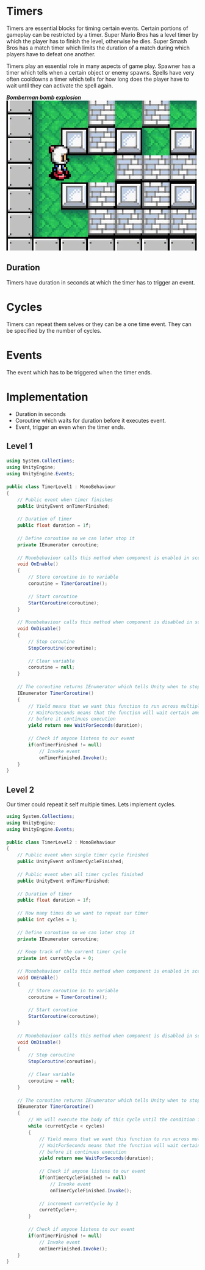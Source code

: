 # Timers
Timers are essential blocks for timing certain events. Certain portions of gameplay can be restricted by a timer. Super Mario Bros has a level timer by which the player has to finish the level, otherwise he dies. Super Smash Bros has a match timer which limits the duration of a match during which players have to defeat one another.

Timers play an essential role in many aspects of game play. Spawner has a timer which tells when a certain object or enemy spawns. Spells have very often cooldowns a timer which tells for how long does the player have to wait until they can activate the spell again.

***Bomberman bomb explosion***\
![portal](../../img/bomberman.webp)
## Duration
Timers have duration in seconds at which the timer has to trigger an event.

# Cycles
Timers can repeat them selves or they can be a one time event.
They can be specified by the number of cycles.

# Events
The event which has to be triggered when the timer ends.

# Implementation
- Duration in seconds
- Coroutine which waits for duration before it executes event.
- Event, trigger an even when the timer ends.

## Level 1

```csharp
using System.Collections;
using UnityEngine;
using UnityEngine.Events;

public class TimerLevel1 : MonoBehaviour
{
    // Public event when timer finishes
    public UnityEvent onTimerFinished;
    
    // Duration of timer
    public float duration = 1f;
    
    // Define coroutine so we can later stop it
    private IEnumerator coroutine;
    
    // Monobehaviour calls this method when component is enabled in scene
    void OnEnable()
    {
        // Store coroutine in to variable
        coroutine = TimerCoroutine();
        
        // Start coroutine
        StartCoroutine(coroutine);
    }

    // Monobehaviour calls this method when component is disabled in scene
    void OnDisable()
    {
        // Stop coroutine
        StopCoroutine(coroutine);
        
        // Clear variable
        coroutine = null;
    }

    // The coroutine returns IEnumerator which tells Unity when to stop
    IEnumerator TimerCoroutine()
    {
        // Yield means that we want this function to run across multiple frames
        // WaitForSeconds means that the function will wait certain amount of time
        // before it continues execution
        yield return new WaitForSeconds(duration);
        
        // Check if anyone listens to our event
        if(onTimerFinished != null)
            // Invoke event
            onTimerFinished.Invoke();
    }
}
```

## Level 2

Our timer could repeat it self multiple times. Lets implement cycles.

```csharp
using System.Collections;
using UnityEngine;
using UnityEngine.Events;

public class TimerLevel2 : MonoBehaviour
{
    // Public event when single timer cycle finished
    public UnityEvent onTimerCycleFinished;
    
    // Public event when all timer cycles finished
    public UnityEvent onTimerFinished;
    
    // Duration of timer
    public float duration = 1f;

    // How many times do we want to repeat our timer
    public int cycles = 1;
    
    // Define coroutine so we can later stop it
    private IEnumerator coroutine;

    // Keep track of the current timer cycle
    private int curretCycle = 0;
    
    // Monobehaviour calls this method when component is enabled in scene
    void OnEnable()
    {
        // Store coroutine in to variable
        coroutine = TimerCoroutine();
        
        // Start coroutine
        StartCoroutine(coroutine);
    }

    // Monobehaviour calls this method when component is disabled in scene
    void OnDisable()
    {
        // Stop coroutine
        StopCoroutine(coroutine);
        
        // Clear variable
        coroutine = null;
    }

    // The coroutine returns IEnumerator which tells Unity when to stop
    IEnumerator TimerCoroutine()
    {
        // We will execute the body of this cycle until the condition is true
        while (curretCycle < cycles)
        {
            // Yield means that we want this function to run across multiple frames
            // WaitForSeconds means that the function will wait certain amount of time
            // before it continues execution
            yield return new WaitForSeconds(duration);

            // Check if anyone listens to our event
            if(onTimerCycleFinished != null)
                // Invoke event
                onTimerCycleFinished.Invoke();
            
            // increment curretCycle by 1
            curretCycle++;
        }
        
        // Check if anyone listens to our event
        if(onTimerFinished != null)
            // Invoke event
            onTimerFinished.Invoke();
    }
}
```